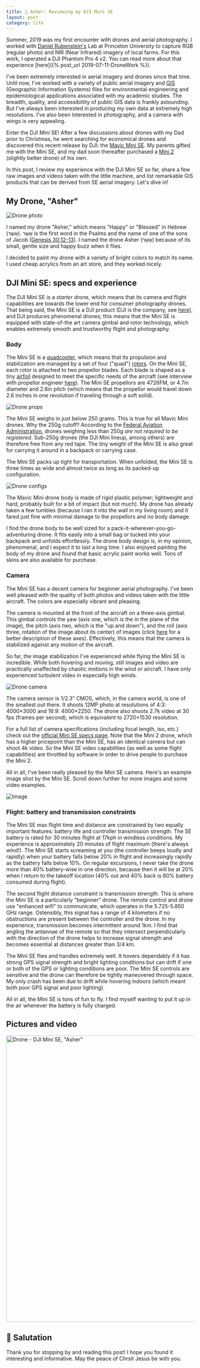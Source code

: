 ```yaml
---
title: 🚁 Asher: Reviewing my DJI Mini SE
layout: post
category: life
---
```


Summer, 2019 was my first encounter with drones and aerial photography. I worked with [Daniel Rubenstein's](https://eeb.princeton.edu/people/daniel-rubenstein) Lab at Princeton University to capture RGB (regular photo) and NIR (Near Infrared) imagery of local farms. For this work, I operated a DJI Phantom Pro 4 v2. You can read more about that experience [here]({% post_url 2019-07-11-DroneWork %}).

I've been extremely interested in aerial imagery and drones since that time. Until now, I've worked with a variety of public aerial imagery and [GIS](https://www.esri.com/en-us/what-is-gis/overview) (Geographic Information Systems) files for environmental engineering and epidemiological applications associated with my academic studies. The breadth, quality, and accessibillity of public GIS data is frankly astounding. But I've always been interested in producing my own data at extremely high resolutions. I've also been interested in photography, and a camera with wings is very appealing.

Enter the DJI Mini SE! After a few discussions about drones with my Dad prior to Christmas, he went searching for economical drones and discovered this recent release by DJI: the [Mavic Mini SE](https://www.dji.com/mini-se). My parents gifted me with the Mini SE, and my dad soon thereafter purchased a [Mini 2](https://www.dji.com/mini-2) (slightly better drone) of his own. 

In this post, I review my experience with the DJI Mini SE so far, share a few raw images and videos taken with the little machine, and list remarkable GIS products that can be derived from SE aerial imagery. Let's dive in!

## My Drone, "Asher"

![Drone photo](/assets/IMG_1883.jpg)

I named my drone "Asher," which means "Happy" or "Blessed" in Hebrew (אָשֵׁר). אָשֵׁר is the first word in the Psalms and the name of one of the sons of Jacob ([Genesis 30:12-13](https://www.biblegateway.com/passage/?search=gen+30%3A12-13&version=NIV)). I named the drone Asher (אָשֵׁר) because of its small, gentle size and happy buzz when it flies.

I decided to paint my drone with a variety of bright colors to match its name. I used cheap acrylics from an art store, and they worked nicely.

## DJI Mini SE: specs and experience

The DJI Mini SE is a *starter* drone, which means that its camera and flight capabilities are towards the lower end for consumer photography drones. That being said, the Mini SE is a DJI product (DJI is the company, see [here](https://www.dji.com/)), and DJI produces phenomenal drones; this means that the Mini SE is equipped with state-of-the art camera gimbal and rotor technology, which enables extremely smooth and trustworthy flight and photography.

### Body

The Mini SE is a [quadcopter](https://en.wikipedia.org/wiki/Quadcopter), which means that its propulsion and stabilization are managed by a set of four ("quad") [rotors](https://en.wikipedia.org/wiki/Rotor_(electric)). On the Mini SE, each rotor is attached to two propellor blades. Each blade is shaped as a tiny [airfoil](https://en.wikipedia.org/wiki/Airfoil) designed to meet the specific needs of the aircraft (see interview with propellor engineer [here](https://viewpoints.dji.com/blog/dji-propellers)). The Mini SE propellors are 4726FM, or 4.7in diameter and 2.6in pitch (which means that the propellor would travel down 2.6 inches in one revolution if traveling through a soft solid).

![Drone props](/assets/drone_props.jpg)

The Mini SE weighs in just below 250 grams. This is true for all Mavic Mini drones. Why the 250g cutoff? According to the [Federal Aviation Administration](https://www.faa.gov/uas/getting_started/register_drone/), drones weighing less than 250g *are not required to be registered*. Sub-250g drones (the DJI Mini lineup, among others) are therefore free from any red tape. The tiny weight of the Mini SE is also great for carrying it around in a backpack or carrying case.

The Mini SE packs up tight for transportation. When unfolded, the Mini SE is three times as wide and almost twice as long as its packed-up configuration.

![Drone configs](/assets/Drone_configs.jpg)

The Mavic Mini drone body is made of rigid plastic polymer; lightweight and hard, probably built for a bit of impact (but not much). My drone has already taken a few tumbles (because I ran it into the wall in my living room) and it fared just fine with minimal damage to the propellors and no body damage.

I find the drone body to be well sized for a pack-it-wherever-you-go-adventuring drone. It fits easily into a small bag or tucked into your backpack and unfolds effortlessly. The drone body design is, in my opinion, phenomenal, and I expect it to last a long time. I also enjoyed painting the body of my drone and found that basic acrylic paint works well. Tons of skins are also available for purchase.

### Camera

The Mini SE has a decent camera for beginner aerial photography. I've been well pleased with the quality of both photos and videos taken with the little aircraft. The colors are especially vibrant and pleasing.

The camera is mounted at the front of the aircraft on a three-axis gimbal. This gimbal controls the yaw (axis one, which is the in the plane of the image), the pitch (axis two, which is the "up and down"), and the roll (axis three, rotation of the image about its center) of images (click [here](https://en.wikipedia.org/wiki/Aircraft_principal_axes) for a better description of these axes). Effectively, this means that the camera is stabilized against any motion of the aircraft.

So far, the image stabilization I've experienced while flying the Mini SE is incredible. While both hovering and moving, still images and video are practically unaffected by chaotic motions in the wind or aircraft. I have only experienced turbulent video in especially high winds.

![Drone camera](/assets/drone_camera.jpg)

The camera sensor is 1/2.3” CMOS, which, in the camera world, is one of the smallest out there. It shoots 12MP photo at resolutions of 4:3: 4000×3000 and 16:9: 4000×2250. The drone also shoots 2.7k video at 30 fps (frames per second), which is equivalent to 2720×1530 resolution.

For a full list of camera specifications (including focal length, iso, etc.) check out the [official Mini SE specs page](https://www.dji.com/mini-se/specs). Note that the Mini 2 drone, which has a higher pricepoint than the Mini SE, has an identical camera but can shoot 4k video. So the Mini SE video capabilities (as well as some flight capabilities) are throttled by software in order to drive people to purchase the Mini 2.

All in all, I've been really pleased by the Mini SE camera. Here's an example image shot by the Mini SE. Scroll down further for more images and some video examples.

![Image](/assets/DJI_0266.JPG)

### Flight: battery and transmission constraints

The Mini SE max flight time and distance are constrained by two equally important features: battery life and controller transmission strength. The SE battery is rated for 30 minutes flight at 17kph in windless conditions. My experience is approximately 20 minutes of flight maximum (there's always wind!). The Mini SE starts screaming at you (the controller beeps loudly and rapidly) when your battery falls below 20% in flight and increasingly rapidly as the battery falls below 10%. On regular excursions, I never take the drone more than 40% battery-wise in one direction, because then it will be at 20% when I return to the takeoff location (40% out and 40% back is 80% battery consumed during flight).

The second flight distance constraint is transmission strength. This is where the Mini SE is a particularly "beginner" drone. The remote control and drone use "enhanced wifi" to communicate, which operates in the 5.725-5.850 GHz range. Ostensibly, this signal has a range of 4 kilometers if no obstructions are present between the controller and the drone. In my experience, transmission becomes intermittent around 1km. I find that angling the antannae of the remote so that they intersect perpendicularly with the direction of the drone helps to increase signal strength and becomes essential at distances greater than 3/4 km.

The Mini SE flies and handles extremely well. It hovers dependably if it has strong GPS signal strength and bright lighting conditions but can drift if one or both of the GPS or lighting conditions are poor. The Mini SE controls are sensitive and the drone can therefore be tightly maneuvered through space. My only crash has been due to drift while hovering indoors (which meant both poor GPS signal and poor lighting).

All in all, the Mini SE is tons of fun to fly. I find myself wanting to put it up in the air whenever the battery is fully charged.

## Pictures and video

<a data-flickr-embed="true" href="https://www.flickr.com/photos/joshua_eastman/albums/72177720295795756" title="Drone - DJI Mini SE, &quot;Asher&quot;"><img src="https://live.staticflickr.com/65535/51804849672_92eb95c457_b.jpg" width="1024" height="768" alt="Drone - DJI Mini SE, &quot;Asher&quot;"></a><script async src="//embedr.flickr.com/assets/client-code.js" charset="utf-8"></script>

## 👋 Salutation

Thank you for stopping by and reading this post! I hope you found it interesting and informative. May the peace of Chrsit Jesus be with you.
